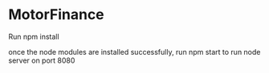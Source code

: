 # MotorFinance

Run npm install

once the node modules are installed successfully, run npm start to run node server on port 8080

